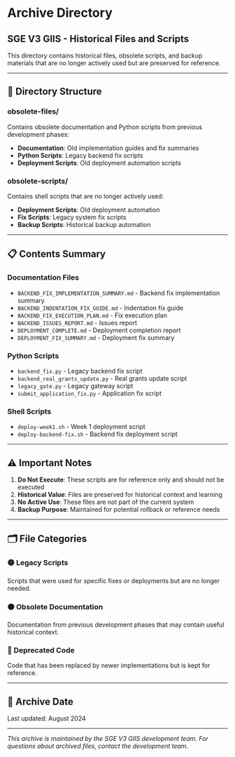 # Archive Directory
## SGE V3 GIIS - Historical Files and Scripts

This directory contains historical files, obsolete scripts, and backup materials that are no longer actively used but are preserved for reference.

---

## **📁 Directory Structure**

### **obsolete-files/**
Contains obsolete documentation and Python scripts from previous development phases:
- **Documentation**: Old implementation guides and fix summaries
- **Python Scripts**: Legacy backend fix scripts
- **Deployment Scripts**: Old deployment automation scripts

### **obsolete-scripts/**
Contains shell scripts that are no longer actively used:
- **Deployment Scripts**: Old deployment automation
- **Fix Scripts**: Legacy system fix scripts
- **Backup Scripts**: Historical backup automation

---

## **📋 Contents Summary**

### **Documentation Files**
- `BACKEND_FIX_IMPLEMENTATION_SUMMARY.md` - Backend fix implementation summary
- `BACKEND_INDENTATION_FIX_GUIDE.md` - Indentation fix guide
- `BACKEND_FIX_EXECUTION_PLAN.md` - Fix execution plan
- `BACKEND_ISSUES_REPORT.md` - Issues report
- `DEPLOYMENT_COMPLETE.md` - Deployment completion report
- `DEPLOYMENT_FIX_SUMMARY.md` - Deployment fix summary

### **Python Scripts**
- `backend_fix.py` - Legacy backend fix script
- `backend_real_grants_update.py` - Real grants update script
- `legacy_gate.py` - Legacy gateway script
- `submit_application_fix.py` - Application fix script

### **Shell Scripts**
- `deploy-week1.sh` - Week 1 deployment script
- `deploy-backend-fix.sh` - Backend fix deployment script

---

## **⚠️ Important Notes**

1. **Do Not Execute**: These scripts are for reference only and should not be executed
2. **Historical Value**: Files are preserved for historical context and learning
3. **No Active Use**: These files are not part of the current system
4. **Backup Purpose**: Maintained for potential rollback or reference needs

---

## **🗂️ File Categories**

### **🟡 Legacy Scripts**
Scripts that were used for specific fixes or deployments but are no longer needed.

### **🟠 Obsolete Documentation**
Documentation from previous development phases that may contain useful historical context.

### **🔴 Deprecated Code**
Code that has been replaced by newer implementations but is kept for reference.

---

## **📅 Archive Date**
Last updated: August 2024

---

*This archive is maintained by the SGE V3 GIIS development team. For questions about archived files, contact the development team.*
